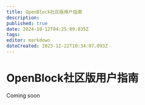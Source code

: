 ```yaml
---
title: OpenBlock社区版用户指南
description: 
published: true
date: 2024-10-12T04:25:09.035Z
tags: 
editor: markdown
dateCreated: 2023-12-22T10:34:07.093Z
---
```


# OpenBlock社区版用户指南

Coming soon